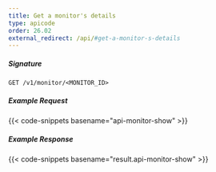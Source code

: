 ```yaml
---
title: Get a monitor's details
type: apicode
order: 26.02
external_redirect: /api/#get-a-monitor-s-details
---
```


##### Signature
`GET /v1/monitor/<MONITOR_ID>`
##### Example Request
{{< code-snippets basename="api-monitor-show" >}}
##### Example Response
{{< code-snippets basename="result.api-monitor-show" >}}
